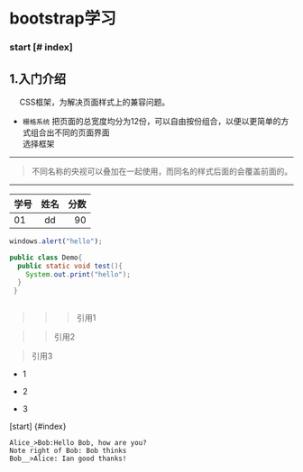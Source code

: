 # bootstrap学习
### start [# index]
## 1.入门介绍
&emsp; CSS框架，为解决页面样式上的兼容问题。<br>
* `栅格系统` 把页面的总宽度均分为12份，可以自由按份组合，以便以更简单的方式组合出不同的页面界面<br>
选择框架
---
> 不同名称的央视可以叠加在一起使用，而同名的样式后面的会覆盖前面的。
---
学号|姓名|分数
:-|:-:|-:
01|dd|90
``` javascript 
windows.alert("hello");
```

  
``` java
public class Demo{
  public static void test(){
    System.out.print("hello");
  }
 }
  
```
>>>引用1  

>>引用2

>引用3

- 1

- 2

- 3

[start] {#index}

```sequence
Alice_>Bob:Hello Bob, how are you?
Note right of Bob: Bob thinks
Bob__>Alice: Ian good thanks!
```

